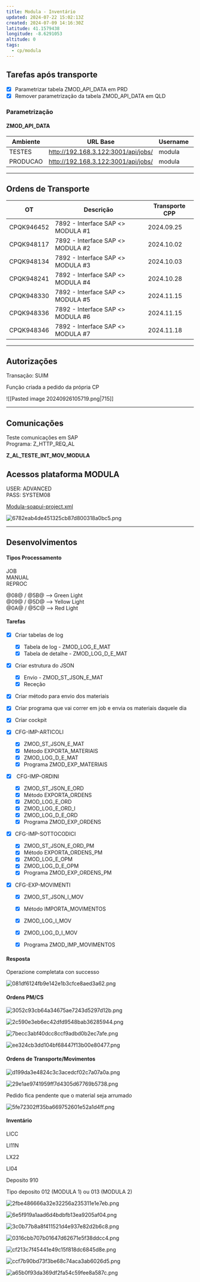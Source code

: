 ```yaml
---
title: Modula - Inventário
updated: 2024-07-22 15:02:13Z
created: 2024-07-09 14:16:30Z
latitude: 41.1579438
longitude: -8.6291053
altitude: 0
tags:
  - cp/modula
---
```

## Tarefas após transporte

- [x] Parametrizar tabela ZMOD_API_DATA em PRD
- [x] Remover parametrização da tabela ZMOD_API_DATA em QLD

### Parametrização 

#### ZMOD_API_DATA

| Ambiente | URL Base                            | Username | Password |
| -------- | ----------------------------------- | -------- | -------- |
| TESTES   | http://192.168.3.122:3001/api/jobs/ | modula   | modula   |
| PRODUCAO | http://192.168.3.122:3001/api/jobs/ | modula   | modula   |

--- 
## Ordens de Transporte

| OT         | Descrição                         | Transporte CPP |
| ---------- | --------------------------------- | -------------- |
| CPQK946452 | 7892 - Interface SAP <> MODULA #1 | 2024.09.25     |
| CPQK948117 | 7892 - Interface SAP <> MODULA #2 | 2024.10.02     |
| CPQK948134 | 7892 - Interface SAP <> MODULA #3 | 2024.10.03     |
| CPQK948241 | 7892 - Interface SAP <> MODULA #4 | 2024.10.28     |
| CPQK948330 | 7892 - Interface SAP <> MODULA #5 | 2024.11.15     |
| CPQK948336 | 7892 - Interface SAP <> MODULA #6 | 2024.11.15     |
| CPQK948346 | 7892 - Interface SAP <> MODULA #7 | 2024.11.18     |

---

## Autorizações 

Transação: SUIM 

Função criada a pedido da própria CP

![[Pasted image 20240926105719.png|715]]

* * *

## Comunicações

Teste comunicações em SAP  
Programa: Z_HTTP_REQ_AL

**Z_AL_TESTE_INT_MOV_MODULA**

## Acessos plataforma MODULA

USER: ADVANCED  
PASS: SYSTEM08

[Modula-soapui-project.xml](Modula-soapui-project.xml)

![6782eab4de451325cb87d800318a0bc5.png](6782eab4de451325cb87d800318a0bc5.png)



* * *

## Desenvolvimentos

#### Tipos Processamento

JOB  
MANUAL  
REPROC

@08@ / @5B@ --> Green Light  
@09@ / @5D@ --> Yellow Light  
@0A@ / @5C@ --> Red Light

#### Tarefas

- [x] Criar tabelas de log
    - [x] Tabela de log - ZMOD_LOG_E_MAT
    - [x] Tabela de detalhe - ZMOD_LOG_D_E_MAT
- [x] Criar estrutura do JSON
    - [x] Envio - ZMOD_ST_JSON_E_MAT
    - [x] Receção
- [x] Criar método para envio dos materiais
- [x] Criar programa que vai correr em job e envia os materiais daquele dia
- [x] Criar cockpit


- [x] CFG-IMP-ARTICOLI
    - [x] ZMOD_ST_JSON_E_MAT
    - [x] Método EXPORTA_MATERIAIS
    - [x] ZMOD_LOG_D_E_MAT
    - [x] Programa ZMOD_EXP_MATERIAIS
- [x]  CFG-IMP-ORDINI
    - [x] ZMOD_ST_JSON_E_ORD
    - [x] Método EXPORTA_ORDENS
    - [x] ZMOD_LOG_E_ORD
    - [x] ZMOD_LOG_E_ORD_I
    - [x] ZMOD_LOG_D_E_ORD
    - [x] Programa ZMOD_EXP_ORDENS
- [x] CFG-IMP-SOTTOCODICI
    - [x] ZMOD_ST_JSON_E_ORD_PM
    - [x] Método EXPORTA_ORDENS_PM
    - [x] ZMOD_LOG_E_OPM
    - [x] ZMOD_LOG_D_E_OPM
    - [x] Programa ZMOD_EXP_ORDENS_PM
- [x] CFG-EXP-MOVIMENTI
    - [x] ZMOD_ST_JSON_I_MOV
    - [x] Método IMPORTA_MOVIMENTOS
    - [x] ZMOD_LOG_I_MOV
    - [x] ZMOD_LOG_D_I_MOV
    - [x] Programa ZMOD_IMP_MOVIMENTOS


#### Resposta

Operazione completata con successo

![081df6124fb9e142e1b3cfce8aed3a62.png](081df6124fb9e142e1b3cfce8aed3a62.png)

#### Ordens PM/CS

![3052c93cb64a34675ae7243d5297d12b.png](3052c93cb64a34675ae7243d5297d12b.png)

![2c590e3eb6ec42dfd9548bab36285944.png](2c590e3eb6ec42dfd9548bab36285944.png)

![7becc3abf40dcc8ccf9adbd0b2ec7afe.png](7becc3abf40dcc8ccf9adbd0b2ec7afe.png)

![ee324cb3dd104bf68447f13b00e80477.png](ee324cb3dd104bf68447f13b00e80477.png)


#### Ordens de Transporte/Movimentos

![d199da3e4824c3c3acedcf02c7a07a0a.png](d199da3e4824c3c3acedcf02c7a07a0a.png)

![29e1ae9741959ff7d4305d67769b5738.png](29e1ae9741959ff7d4305d67769b5738.png)


Pedido fica pendente que o material seja arrumado

![5fe72302ff35ba669752601e52a1d4ff.png](5fe72302ff35ba669752601e52a1d4ff.png)


#### Inventário

LICC

LI11N

LX22

LI04


Deposito 910

Tipo deposito 012 (MODULA 1) ou 013 (MODULA 2)


![2fbe486666a32e32256a235311e1e7eb.png](2fbe486666a32e32256a235311e1e7eb.png)


![6e5f919a1aad6d4bdbfb13ea9205af04.png](6e5f919a1aad6d4bdbfb13ea9205af04.png)


![3c0b77b8a8f411521d4e937e82d2b6c8.png](3c0b77b8a8f411521d4e937e82d2b6c8.png)

![0316cbb707b01647d62671e5f38ddcc4.png](0316cbb707b01647d62671e5f38ddcc4.png)

![cf213c7f45441e49c15f818dc6845d8e.png](cf213c7f45441e49c15f818dc6845d8e.png)


![ccf7b90bd73f3be68c74aca3ab6026d5.png](ccf7b90bd73f3be68c74aca3ab6026d5.png)

![a65b0f93da369df2fa54c59fee8a587c.png](a65b0f93da369df2fa54c59fee8a587c.png)